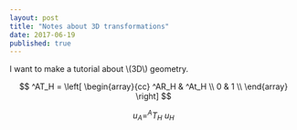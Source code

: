 ```yaml
---
layout: post
title: "Notes about 3D transformations"
date: 2017-06-19
published: true
---
```

I want to make a tutorial about \\(3D\\) geometry.

$$ ^AT_H = \left[ \begin{array}{cc} ^AR_H & ^At_H \\ 0 & 1 \\ \end{array} \right] $$

$$ u_A = ^AT_H\ u_H $$
